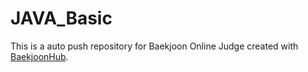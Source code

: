 # JAVA_Basic
This is a auto push repository for Baekjoon Online Judge created with [BaekjoonHub](https://github.com/BaekjoonHub/BaekjoonHub).
